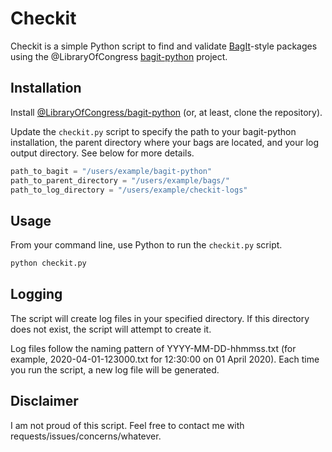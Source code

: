 # Checkit

Checkit is a simple Python script to find and validate [BagIt](http://purl.org/net/bagit)-style packages using the @LibraryOfCongress [bagit-python](https://github.com/LibraryOfCongress/) project.

## Installation

Install [@LibraryOfCongress/bagit-python](https://github.com/LibraryOfCongress/) (or, at least, clone the repository).

Update the `checkit.py` script to specify the path to your bagit-python installation, the parent directory where your bags are located, and your log output directory. See below for more details.

```python
path_to_bagit = "/users/example/bagit-python"
path_to_parent_directory = "/users/example/bags/"
path_to_log_directory = "/users/example/checkit-logs"
```

## Usage

From your command line, use Python to run the `checkit.py` script.
```bash
python checkit.py
```

## Logging
The script will create log files in your specified directory. If this directory does not exist, the script will attempt to create it.

Log files follow the naming pattern of YYYY-MM-DD-hhmmss.txt (for example, 2020-04-01-123000.txt for 12:30:00 on 01 April 2020). Each time you run the script, a new log file will be generated.

## Disclaimer
I am not proud of this script. Feel free to contact me with requests/issues/concerns/whatever.